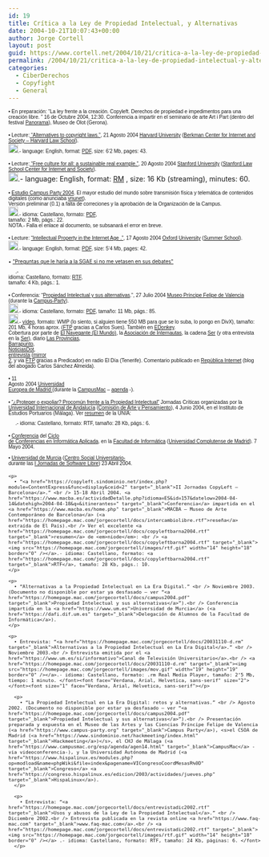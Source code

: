 ```yaml
---
id: 19
title: Crí­tica a la Ley de Propiedad Intelectual, y Alternativas
date: 2004-10-21T10:07:43+00:00
author: Jorge Cortell
layout: post
guid: https://www.cortell.net/2004/10/21/critica-a-la-ley-de-propiedad-intelectual-y-alternativas/
permalink: /2004/10/21/critica-a-la-ley-de-propiedad-intelectual-y-alternativas/
categories:
  - CiberDerechos
  - Copyfight
  - General
---
```

<font size="1" face="Verdana, Arial, Helvetica, sans-serif">• En preparación: “La ley frente a la creación. Copyleft. Derechos de propiedad e impedimentos para una creación libre. ” 16 de Octubre 2004, 12:30. Conferencia a impartir en el seminario de arte Art i Part (dentro del festival <a href="https://www.pnrm.net/" target="_blank">Panorama</a>), Museo de Olot (Gerona).</font>

<font face="Verdana, Arial, Helvetica, sans-serif" size="1">&bull; Lecture:<a href="https://cyber.law.harvard.edu/home/fellows_luncheon_series" target="_blank"> “Alternatives to copyright laws.”</a>, 21 Agosto 2004 <a href="https://www.harvard.edu" target="_blank">Harvard University</a> (<a href="https://cyber.law.harvard.edu/" target="_blank">Berkman Center for Internet and Society – Harvard Law School</a>). <br /> <a href="https://homepage.mac.com/jorgecortell/docs/Stanford2004.pdf" target="_blank"><img src="https://homepage.mac.com/jorgecortell/images/pdf.gif" width="19" height="19" border="0" /></a>.- language: English, format: <a href="https://homepage.mac.com/jorgecortell/docs/Stanford2004.pdf" target="_blank">PDF</a>, size: 6‘2 Mb, pages: 43. </font>

<font face="Verdana, Arial, Helvetica, sans-serif" size="1">&bull; Lecture:<a href="https://cyberlaw.stanford.edu/events/archives/jorge_cordell.shtml" target="_blank"> “Free culture for all: a sustainable real example.”</a>, 20 Agosto 2004 <a href="https://www.stanford.edu" target="_blank">Stanford University</a> (<a href="https://cyberlaw.stanford.edu/" target="_blank">Stanford Law School Center for Internet and Society</a>). <br /> </font><font face="Verdana, Arial, Helvetica, sans-serif" size="2"></font><font face="Verdana, Arial, Helvetica, sans-serif" size="2"></font><font face="Verdana, Arial, Helvetica, sans-serif" size="2"><a href="https://videlicet.stanford.edu:8080/ramgen/programs/CIS/20040920_CIS_JorgeCortell.rm" target="_blank"><img src="https://homepage.mac.com/jorgecortell/images/mov.gif" width="19" height="19" border="0" /></a></font>.- language: English, format: [RM](https://videlicet.stanford.edu:8080/ramgen/programs/CIS/20040920_CIS_JorgeCortell.rm) , size: 16 Kb (streaming), minutes: 60. 

<font face="Verdana, Arial, Helvetica, sans-serif" size="1">&bull; <a href="https://homepage.mac.com/jorgecortell/docs/estudiocampus2004.pdf" target="_blank">Estudio Campus Party 2004</a>. El mayor estudio del mundo sobre transmisión física y telemática de contenidos digitales (como anunciaba <a href="https://www.vnunet.es/Actualidad/Noticias/Comunicaciones/Internet/20040802013" target="_blank">vnunet</a>).<br /> Versión preliminar (0.1) a falta de correciones y la aprobación de la Organización de la Campus. <br /> <a href="https://homepage.mac.com/jorgecortell/docs/estudiocampus2004.pdf" target="_blank"><img src="https://homepage.mac.com/jorgecortell/images/pdf.gif" width="19" height="19" border="0" /></a>.- idioma: Castellano, formato: <a href="https://homepage.mac.com/jorgecortell/docs/campus2004.pdf" target="_blank">PDF</a>,<br /> tamaño: 2 Mb, págs.: 22. <br /> NOTA.- Falla el enlace al documento, se subsanará el error en breve.<br /> </font>

<font face="Verdana, Arial, Helvetica, sans-serif" size="1">&bull; Lecture: <a href="https://homepage.mac.com/jorgecortell/docs/Oxford2004.pdf" target="_blank">“Intellectual Property in the Internet Age .”</a>, 17 Agosto 2004 <a href="https://www.ox.ac.uk" target="_blank">Oxford University</a> (<a href="https://conted.ox.ak.uk/computing">Summer School</a>). <br /> <a href="https://homepage.mac.com/jorgecortell/docs/Oxford2004.pdf" target="_blank"><img src="https://homepage.mac.com/jorgecortell/images/pdf.gif" width="19" height="19" border="0" /></a>.- language: English, format: <a href="https://homepage.mac.com/jorgecortell/docs/Oxford2004.pdf" target="_blank">PDF</a>, size: 5‘4 Mb, pages: 42.</font>

<font face="Verdana, Arial, Helvetica, sans-serif" size="2"></font><font size="1">&bull; <a href="https://homepage.mac.com/jorgecortell/docs/PreguntasSGAE.rtf">"Preguntas que le haría a la SGAE si no me vetasen en sus debates"</a></font><font size="1" face="Verdana, Arial, Helvetica, sans-serif"><br /> </font><font face="Verdana, Arial, Helvetica, sans-serif" size="2"></font><font size="1" face="Verdana, Arial, Helvetica, sans-serif"><a href="https://homepage.mac.com/jorgecortell/docs/PreguntasSGAE.rtf" target="_blank"><img src="https://homepage.mac.com/jorgecortell/images/rtf.gif" width="14" height="18" border="0" /></a></font><font size="1" face="Verdana, Arial, Helvetica, sans-serif">.-<br /> idioma: Castellano, formato: <a href="https://homepage.mac.com/jorgecortell/docs/PreguntasSGAE.rtf" target="_blank">RTF</a>,<br /> tamaño: 4 Kb, págs.: 1.</font><font face="Verdana, Arial, Helvetica, sans-serif" size="1"></p> 

<p>
  &bull; Conferencia: “<a href="https://homepage.mac.com/jorgecortell/docs/campus2004.pdf" target="_blank">Propiedad Intelectual y sus alternativas</a>.”, 27 Julio 2004 <a href="https://www.cac.es" target="_blank">Museo Príncipe Felipe de Valencia</a> (durante la <a href="https://web4.campus-party.org//index.php3?SEC=6&action=NEWS&id=36" target="_blank">Campus-Party</a>). <br /> <a href="https://homepage.mac.com/jorgecortell/docs/campus2004.pdf" target="_blank"><img src="https://homepage.mac.com/jorgecortell/images/pdf.gif" width="19" height="19" border="0" /></a>.- idioma: Castellano, formato: <a href="https://homepage.mac.com/jorgecortell/docs/campus2004.pdf" target="_blank">PDF</a>, tamaño: 11 Mb, págs.: 85.<br /> <a href="https://212.170.154.17/campustv/propiedadintelectual.wmv" target="_blank"><img src="https://homepage.mac.com/jorgecortell/images/mov.gif" width="19" height="19" border="0" /></a>.- <a href="https://web4.campus-party.org/campustv/player/player.php?url=propiedad-intelectual.wmv" target="_blank">vídeo</a>, formato: WMP (lo siento, si alguien tiene 550 MB para que se lo suba, lo pongo en DivX), tamaño: 201 Mb, 4 horas aprox. (<a href="https://homepage.mac.com/jorgecortell/ftp://conferencia:cortell@217.126.16.9" target="_blank">FTP</a> gracias a Carlos Sues). También en <a href="https://homepage.mac.com/jorgecortell/ed2k://|file|Conferencia.SGAE.Campus.Party.2k4.wmv|210856133|7F1EAD9ABAB44BE8D4763D76B85E01CE|/">EDonkey</a>. <br /> Cobertura por parte de <a href="https://www.el-mundo.es/navegante/2004/07/27/esociedad/1090937873.html" target="_blank">El Navegante (El Mundo)</a>, la <a href="https://www.internautas.org/article.php?sid=1809&mode=thread&order=0" target="_blank">Asociación de Internautas</a>, la cadena <a href="https://www.cadenaser.com/articulo.html?xref=20040729csrcsrtec_1&type=Tes&anchor=&d_date=20040729" target="_blank">Ser</a> (y otra entrevista en la <a href="https://homepage.mac.com/jorgecortell/mms://a1504.v7807f.c7807.e.vm.akamaistream.net/7/1504/7807/4110a276/prisaffs.download.akamai.com/7807/cadenaser/2004/08/20040803csrcsr_8_A_LAU.asf" target="_blank">Ser</a>), diario <a href="https://www.lasprovincias.es/valencia/edicion/prensa/noticias/Cultura/200408/06/VAL-CUL-167.html" target="_blank">Las Provincias</a>,<br /> <a href="https://barrapunto.com/article.pl?sid=03/09/28/0057241&mode=thread" target="_blank">Barrapunto</a>,<br /> <a href="https://www.noticiasdot.com/publicaciones/2004/0804/0408/noticias040804/noticias040804-5.htm" target="_blank">NoticiasDot</a>,<br /> <a href="https://karius.spymac.net/FTP/entrevistaCortell.mp3.webloc" target="_blank">entrevista</a> (<a href="https://www.ligalocal.com/descargas/entrevistasgae.mp3" target="_blank">mirror<br /> 2</a>, y via <a href="https://homepage.mac.com/jorgecortell/%20ftp://entrevista@predicador.no-ip.org:6969/" target="_blank">FTP</a> gracias a Predicador) en radio El Día (Tenerife). Comentario publicado en <a href="https://republicainternet.blogspot.com/2004/07/que-lo-detengan.html" target="_blank">República Internet</a> (blog del abogado Carlos Sánchez Almeida). </font>
</p>

<p>
  <font face="Verdana, Arial, Helvetica, sans-serif" size="1">&bull; 11<br /> Agosto 2004 <a href="https://www.uem.es/" target="_blank">Universidad<br /> Europea de Madrid </a> (durante la <a href="https://www.campusmac.org/" target="_blank">CampusMac</a> – <a href="https://www.campusmac.org/agenda/" target="_blank">agenda</a> -).</p> 
  
  <p>
    • <a href="https://www.unia.es/arteypensamiento/estetica/estetica02/frame.html" target="_blank">“&iquest;Proteger o expoliar? Procomún frente a la Propiedad Intelectual”</a> Jornadas Críticas organizadas por la <a href="https://www.unia.es">Universidad Internacional de Andalucía</a> (<a href="https://www.unia.es/arteypensamiento">Comisión de Arte y Pensamiento</a>), 4 Junio 2004, en el Instituto de Estudios Portuarios (Málaga). Ver <a href="https://homepage.mac.com/jorgecortell/docs/potenciacopyleft.rtf">resumen</a> de la UNIA: <br /> <a href="https://homepage.mac.com/jorgecortell/docs/potenciacopyleft.rtf" target="_blank"><img src="https://homepage.mac.com/jorgecortell/images/rtf.gif" width="14" height="18" border="0" /></a>.- idioma: Castellano, formato: RTF, tamaño: 28 Kb, págs.: 6.
  </p>
  
  <p>
    • <a href="https://www.fdi.ucm.es/local/libre/formativas/resumen04-05-07b.html" target="_blank">Conferencia</a> del <a href="https://www.fdi.ucm.es/local/libre/formativas/actividades.html" target="_blank">Ciclo<br /> de Conferencias en Informática Aplicada</a>, en la <a href="https://www.fdi.ucm.es/" target="_blank">Facultad de Informática</a> (<a href="https://www.ucm.es/l" target="_blank">Universidad Complutense de Madrid</a>). 7 Mayo 2004.<br /> </font><font face="Verdana, Arial, Helvetica, sans-serif" size="1"><br /> &bull; <a href="https://www.um.es">Universidad de Murcia</a> (<a href="https://www.um.es/csu" target="_blank">Centro Social Universitario- </a> <br /> durante las <a href="https://dafi.dif.um.es/jsl/">I Jornadas de Software Libre</a>) 23 Abril 2004.</p> 
    
    <p>
      • “<a href="https://copyleft.sindominio.net/index.php?module=ContentExpress&func=display&ceid=2" target="_blank">II Jornadas CopyLeft – Barcelona</a>.” <br /> 15-18 Abril 2004. <a href="https://www.macba.es/actividadDetalle.php?idioma=ES&id=157&datelow=2004-04-14&datehigh=2004-04-18&q=&itinerantes=" target="_blank">Conferencia</a> impartida en el <a href="https://www.macba.es/home.php" target="_blank">MACBA – Museo de Arte Contemporáneo de Barcelona</a> (<a href="https://homepage.mac.com/jorgecortell/docs/intercambiolibre.rtf">reseña</a> extraída de El País).<br /> Ver el excelente <a href="https://homepage.mac.com/jorgecortell/docs/copyleftbarna2004.rtf" target="_blank">resumen</a> de <em>niode</em>: <br /> <a href="https://homepage.mac.com/jorgecortell/docs/copyleftbarna2004.rtf" target="_blank"><img src="https://homepage.mac.com/jorgecortell/images/rtf.gif" width="14" height="18" border="0" /></a>.- idioma: Castellano, formato: <a href="https://homepage.mac.com/jorgecortell/docs/copyleftbarna2004.rtf" target="_blank">RTF</a>, tamaño: 28 Kb, págs.: 10.
    </p>
    
    <p>
      • “Alternativas a la Propiedad Intelectual en La Era Digital.” <br /> Noviembre 2003. (Documento no disponible por estar ya desfasado – ver “<a href="https://homepage.mac.com/jorgecortell/docs/campus2004.pdf" target="_blank">Propiedad Intelectual y sus alternativas</a>”).<br /> Conferencia impartida en la <a href="https://www.um.es">Universidad de Murcia</a> (<a href="https://dafi.dif.um.es" target="_blank">Delegación de Alumnos de la Facultad de Informática</a>).
    </p>
    
    <p>
      • Entrevista: “<a href="https://homepage.mac.com/jorgecortell/docs/20031110-d.rm" target="_blank">Alternativas a la Propiedad Intelectual en La Era Digital</a>.” <br /> Noviembre 2003.<br /> Entrevista emitida por el <a href="https://www.um.es/si/informativo">Canal de Televisión Universitario</a>.<br /> <a href="https://homepage.mac.com/jorgecortell/docs/20031110-d.rm" target="_blank"><img src="https://homepage.mac.com/jorgecortell/images/mov.gif" width="19" height="19" border="0" /></a>.- idioma: Castellano, formato: .rm Real Media Player, tamaño: 2‘5 Mb, tiempo: 1 minuto. </font><font face="Verdana, Arial, Helvetica, sans-serif" size="2"></font><font size="1" face="Verdana, Arial, Helvetica, sans-serif"></p> 
      
      <p>
        • “La Propiedad Intelectual en La Era Digital: retos y alternativas.” <br /> Agosto 2002. (Documento no disponible por estar ya desfasado – ver “<a href="https://homepage.mac.com/jorgecortell/docs/campus2004.pdf" target="_blank">Propiedad Intelectual y sus alternativas</a>”).<br /> Presentación preparada y expuesta en el Museo de las Artes y las Ciencias Príncipe Felipe de Valencia (<a href="https://www.campus-party.org" target="_blank">Campus Party</a>), <s>el CSOA de Madrid (<a href="https://www.sindominio.net/hackmeeting/index.html" target="_blank">Hackmeeting</a>)</s>, el CHJ de Málaga (<a href="https://www.campusmac.org/esp/agenda/agen14.html" target="_blank">CampusMac</a> -via videoconferencia-), y la Universidad Autónoma de Madrid (<a href="https://www.hispalinux.es/modules.php?op=modload&name=phpWiki&file=index&pagename=VICongresoCoordMesasR%0D" target="_blank">Congreso</a> <a href="https://congreso.hispalinux.es/edicion/2003/actividades/jueves.php" target="_blank">HispaLinux</a>).
      </p>
      
      <p>
        • Entrevista: “<a href="https://homepage.mac.com/jorgecortell/docs/entrevistadic2002.rtf" target="_blank">Usos y abusos de la Ley de la Propiedad Intelectual</a>.” <br /> Diciembre 2002.<br /> Entrevista publicada en la revista online <a href="https://www.faq-mac.com" target="_blank">www.faq-mac.com</a>.<br /> <a href="https://homepage.mac.com/jorgecortell/docs/entrevistadic2002.rtf" target="_blank"><img src="https://homepage.mac.com/jorgecortell/images/rtf.gif" width="14" height="18" border="0" /></a> .- idioma: Castellano, formato: RTF, tamaño: 24 Kb, páginas: 6. </font>
      </p>